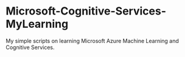 # Microsoft-Cognitive-Services-MyLearning
My simple scripts on learning Microsoft Azure Machine Learning and Cognitive Services.
